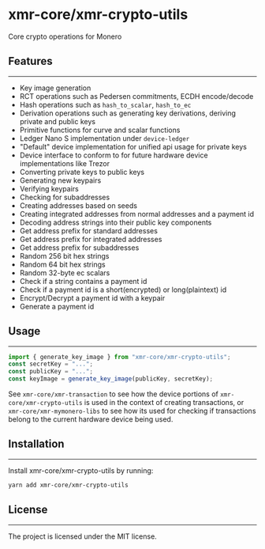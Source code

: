# xmr-core/xmr-crypto-utils

Core crypto operations for Monero

## Features

---

-   Key image generation
-   RCT operations such as Pedersen commitments, ECDH encode/decode
-   Hash operations such as `hash_to_scalar`, `hash_to_ec`
-   Derivation operations such as generating key derivations, deriving private and public keys
-   Primitive functions for curve and scalar functions
-   Ledger Nano S implementation under `device-ledger`
-   "Default" device implementation for unified api usage for private keys
-   Device interface to conform to for future hardware device implementations like Trezor
-   Converting private keys to public keys
-   Generating new keypairs
-   Verifying keypairs
-   Checking for subaddresses
-   Creating addresses based on seeds
-   Creating integrated addresses from normal addresses and a payment id
-   Decoding address strings into their public key components
-   Get address prefix for standard addresses
-   Get address prefix for integrated addresses
-   Get address prefix for subaddresses
-   Random 256 bit hex strings
-   Random 64 bit hex strings
-   Random 32-byte ec scalars
-   Check if a string contains a payment id
-   Check if a payment id is a short(encrypted) or long(plaintext) id
-   Encrypt/Decrypt a payment id with a keypair
-   Generate a payment id

## Usage

---

```ts
import { generate_key_image } from "xmr-core/xmr-crypto-utils";
const secretKey = "...";
const publicKey = "...";
const keyImage = generate_key_image(publicKey, secretKey);
```

See `xmr-core/xmr-transaction` to see how the device portions of `xmr-core/xmr-crypto-utils` is used in the context of creating transactions, or `xmr-core/xmr-mymonero-libs` to see how its used for checking if transactions belong to the current hardware device being used.

## Installation

---

Install xmr-core/xmr-crypto-utils by running:

```sh
yarn add xmr-core/xmr-crypto-utils
```

## License

---

The project is licensed under the MIT license.
